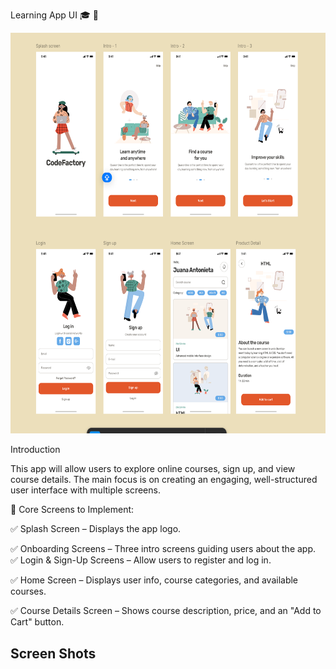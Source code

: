 Learning App UI 🎓 📱

<img src="./vkf3sehb.png"
style="width:6.69297in;height:6.67888in" />

Introduction

 This app will allow users to explore online courses, sign up,
and view course details. The main focus is on creating an engaging,
well-structured user interface with multiple screens.

📱 Core Screens to Implement:

✅ Splash Screen – Displays
the app logo.

✅ Onboarding Screens – Three
intro screens guiding users about the app.  
✅ Login & Sign-Up Screens – Allow users to register and log in.

✅ Home Screen – Displays user info, course categories, and available
courses.

✅ Course Details Screen –
Shows course description, price, and an "Add to Cart" button.

## Screen Shots





